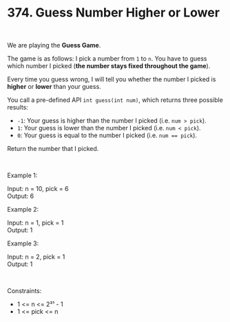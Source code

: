 # 374. Guess Number Higher or Lower

<br>  

We are playing the **Guess Game**.

The game is as follows:
I pick a number from `1` to `n`. You have to guess which number I picked (**the number stays fixed throughout the game**).

Every time you guess wrong, I will tell you whether the number I picked is **higher** or **lower** than your guess.

You call a pre-defined API `int guess(int num)`, which returns three possible results:

* `-1`: Your guess is higher than the number I picked (i.e. `num > pick`).
* `1`: Your guess is lower than the number I picked (i.e. `num < pick`).
* `0`: Your guess is equal to the number I picked (i.e. `num == pick`).

Return the number that I picked.

<br>  

Example 1:

Input: n = 10, pick = 6 <br>
Output: 6

Example 2:

Input: n = 1, pick = 1 <br>
Output: 1

Example 3:

Input: n = 2, pick = 1 <br>
Output: 1

<br>  

Constraints:

* 1 <= n <= 2³¹ - 1
* 1 <= pick <= n